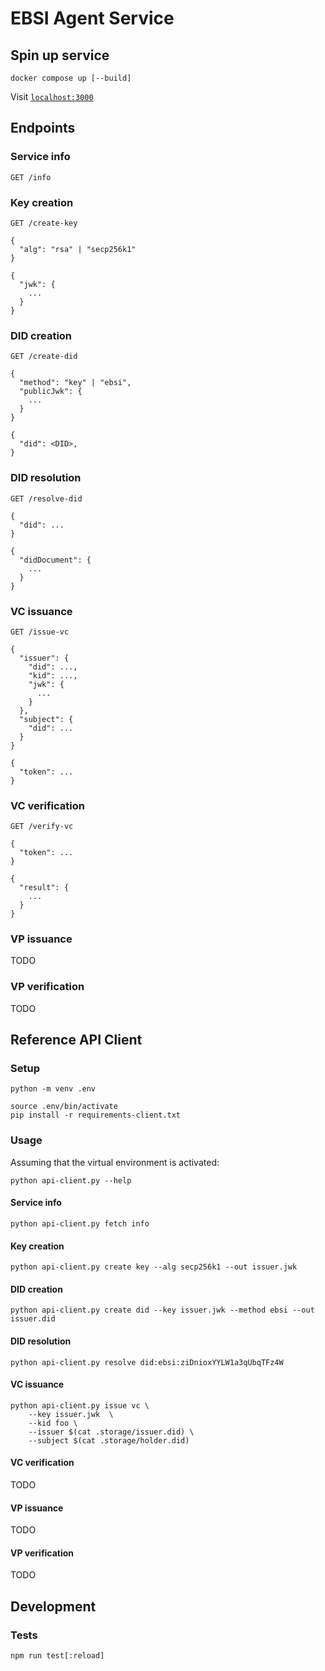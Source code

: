 # EBSI Agent Service

## Spin up service

```shell
docker compose up [--build]
```

Visit [`localhost:3000`](http://localhost:3000)

## Endpoints

### Service info

```
GET /info
```

### Key creation

```
GET /create-key

{
  "alg": "rsa" | "secp256k1"
}
```

```
{
  "jwk": {
    ...
  }
}
```

### DID creation

```
GET /create-did

{
  "method": "key" | "ebsi",
  "publicJwk": {
    ...
  }
}
```

```
{
  "did": <DID>,
}
```

### DID resolution

```
GET /resolve-did

{
  "did": ...
}
```

```
{
  "didDocument": {
    ...
  }
}
```

### VC issuance

```
GET /issue-vc

{
  "issuer": {
    "did": ...,
    "kid": ...,
    "jwk": {
      ...
    }
  },
  "subject": {
    "did": ...
  }
}
```

```
{
  "token": ...
}
```

### VC verification

```
GET /verify-vc

{
  "token": ...
}
```

```
{
  "result": {
    ...
  }
}
```

### VP issuance

TODO

### VP verification

TODO

## Reference API Client

### Setup

```shell
python -m venv .env
```

```shell
source .env/bin/activate
pip install -r requirements-client.txt
```

### Usage

Assuming that the virtual environment is activated:

```shell
python api-client.py --help
```

#### Service info

```shell
python api-client.py fetch info
```

#### Key creation

```shell
python api-client.py create key --alg secp256k1 --out issuer.jwk
```

#### DID creation

```shell
python api-client.py create did --key issuer.jwk --method ebsi --out issuer.did
```

#### DID resolution

```shell
python api-client.py resolve did:ebsi:ziDnioxYYLW1a3qUbqTFz4W
```

#### VC issuance

```shell
python api-client.py issue vc \
    --key issuer.jwk  \
    --kid foo \
    --issuer $(cat .storage/issuer.did) \
    --subject $(cat .storage/holder.did)
```

#### VC verification

TODO

#### VP issuance

TODO

#### VP verification

TODO

## Development

### Tests

```shell
npm run test[:reload]
```
